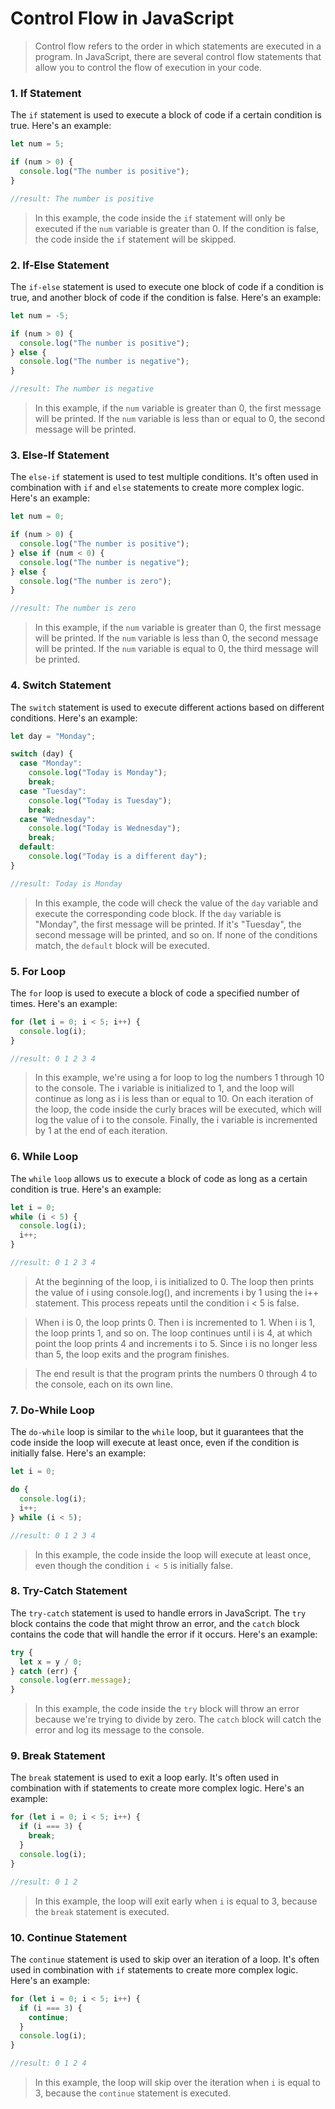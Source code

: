 # Control Flow in JavaScript
>Control flow refers to the order in which statements are executed in a program. In JavaScript, there are several control flow statements that allow you to control the flow of execution in your code.

### 1. If Statement
The `if` statement is used to execute a block of code if a certain condition is true. Here's an example:

```Javascript
let num = 5;

if (num > 0) {
  console.log("The number is positive");
}

//result: The number is positive
```

>In this example, the code inside the `if` statement will only be executed if the `num` variable is greater than 0. If the condition is false, the code inside the `if` statement will be skipped.

### 2. If-Else Statement
The `if-else` statement is used to execute one block of code if a condition is true, and another block of code if the condition is false. Here's an example:

```Javascript
let num = -5;

if (num > 0) {
  console.log("The number is positive");
} else {
  console.log("The number is negative");
}

//result: The number is negative
```

>In this example, if the `num` variable is greater than 0, the first message will be printed. If the `num` variable is less than or equal to 0, the second message will be printed.

### 3. Else-If Statement
The `else-if` statement is used to test multiple conditions. It's often used in combination with `if` and `else` statements to create more complex logic. Here's an example:

```Javascript
let num = 0;

if (num > 0) {
  console.log("The number is positive");
} else if (num < 0) {
  console.log("The number is negative");
} else {
  console.log("The number is zero");
}

//result: The number is zero
```

>In this example, if the `num` variable is greater than 0, the first message will be printed. If the `num` variable is less than 0, the second message will be printed. If the `num` variable is equal to 0, the third message will be printed.

### 4. Switch Statement
The `switch` statement is used to execute different actions based on different conditions. Here's an example:

```Javascript
let day = "Monday";

switch (day) {
  case "Monday":
    console.log("Today is Monday");
    break;
  case "Tuesday":
    console.log("Today is Tuesday");
    break;
  case "Wednesday":
    console.log("Today is Wednesday");
    break;
  default:
    console.log("Today is a different day");
}

//result: Today is Monday
```

>In this example, the code will check the value of the `day` variable and execute the corresponding code block. If the `day` variable is "Monday", the first message will be printed. If it's "Tuesday", the second message will be printed, and so on. If none of the conditions match, the `default` block will be executed.

### 5. For Loop
The `for` loop is used to execute a block of code a specified number of times. Here's an example:

```Javascript
for (let i = 0; i < 5; i++) {
  console.log(i);
}

//result: 0 1 2 3 4
```

>In this example, we're using a for loop to log the numbers 1 through 10 to the console. The i variable is initialized to 1, and the loop will continue as long as i is less than or equal to 10. On each iteration of the loop, the code inside the curly braces will be executed, which will log the value of i to the console. Finally, the i variable is incremented by 1 at the end of each iteration.

### 6. While Loop
The `while` `loop` allows us to execute a block of code as long as a certain condition is true. Here's an example:

```Javascript
let i = 0;
while (i < 5) {
  console.log(i);
  i++;
}

//result: 0 1 2 3 4
```

>At the beginning of the loop, i is initialized to 0. The loop then prints the value of i using console.log(), and increments i by 1 using the i++ statement. This process repeats until the condition i < 5 is false.

>When i is 0, the loop prints 0. Then i is incremented to 1. When i is 1, the loop prints 1, and so on. The loop continues until i is 4, at which point the loop prints 4 and increments i to 5. Since i is no longer less than 5, the loop exits and the program finishes.

>The end result is that the program prints the numbers 0 through 4 to the console, each on its own line.

### 7. Do-While Loop
The `do-while` loop is similar to the `while` loop, but it guarantees that the code inside the loop will execute at least once, even if the condition is initially false. Here's an example:

```Javascript
let i = 0;

do {
  console.log(i);
  i++;
} while (i < 5);

//result: 0 1 2 3 4
```

>In this example, the code inside the loop will execute at least once, even though the condition `i < 5` is initially false.

### 8. Try-Catch Statement
The `try-catch` statement is used to handle errors in JavaScript. The `try` block contains the code that might throw an error, and the `catch` block contains the code that will handle the error if it occurs. Here's an example:

```Javascript
try {
  let x = y / 0;
} catch (err) {
  console.log(err.message);
}
```

>In this example, the code inside the `try` block will throw an error because we're trying to divide by zero. The `catch` block will catch the error and log its message to the console.

### 9. Break Statement
The `break` statement is used to exit a loop early. It's often used in combination with if statements to create more complex logic. Here's an example:

```Javascript
for (let i = 0; i < 5; i++) {
  if (i === 3) {
    break;
  }
  console.log(i);
}

//result: 0 1 2
```

>In this example, the loop will exit early when `i` is equal to 3, because the `break` statement is executed.

### 10. Continue Statement
The `continue` statement is used to skip over an iteration of a loop. It's often used in combination with `if` statements to create more complex logic. Here's an example:

```Javascript
for (let i = 0; i < 5; i++) {
  if (i === 3) {
    continue;
  }
  console.log(i);
}

//result: 0 1 2 4
```

>In this example, the loop will skip over the iteration when `i` is equal to 3, because the `continue` statement is executed.
